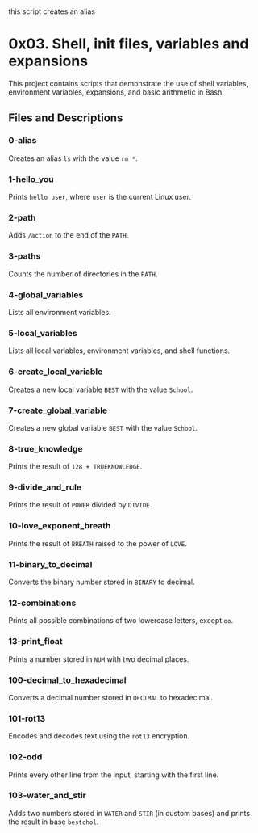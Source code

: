 # <O>
this script creates an alias
# 0x03. Shell, init files, variables and expansions

This project contains scripts that demonstrate the use of shell variables, environment variables, expansions, and basic arithmetic in Bash.

## Files and Descriptions

### 0-alias
Creates an alias `ls` with the value `rm *`.

### 1-hello_you
Prints `hello user`, where `user` is the current Linux user.

### 2-path
Adds `/action` to the end of the `PATH`.

### 3-paths
Counts the number of directories in the `PATH`.

### 4-global_variables
Lists all environment variables.

### 5-local_variables
Lists all local variables, environment variables, and shell functions.

### 6-create_local_variable
Creates a new local variable `BEST` with the value `School`.

### 7-create_global_variable
Creates a new global variable `BEST` with the value `School`.

### 8-true_knowledge
Prints the result of `128 + TRUEKNOWLEDGE`.

### 9-divide_and_rule
Prints the result of `POWER` divided by `DIVIDE`.

### 10-love_exponent_breath
Prints the result of `BREATH` raised to the power of `LOVE`.

### 11-binary_to_decimal
Converts the binary number stored in `BINARY` to decimal.

### 12-combinations
Prints all possible combinations of two lowercase letters, except `oo`.

### 13-print_float
Prints a number stored in `NUM` with two decimal places.

### 100-decimal_to_hexadecimal
Converts a decimal number stored in `DECIMAL` to hexadecimal.

### 101-rot13
Encodes and decodes text using the `rot13` encryption.

### 102-odd
Prints every other line from the input, starting with the first line.

### 103-water_and_stir
Adds two numbers stored in `WATER` and `STIR` (in custom bases) and prints the result in base `bestchol`.
